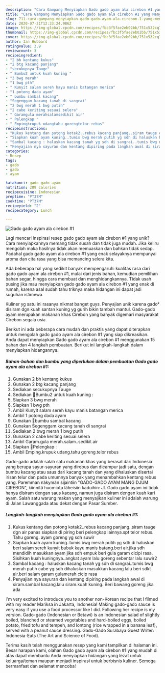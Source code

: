 ```yaml
---
description: "Cara Gampang Menyiapkan Gado gado ayam ala cirebon #1 yang Menggugah Selera"
title: "Cara Gampang Menyiapkan Gado gado ayam ala cirebon #1 yang Menggugah Selera"
slug: 711-cara-gampang-menyiapkan-gado-gado-ayam-ala-cirebon-1-yang-menggugah-selera
date: 2020-07-31T12:33:24.986Z
image: https://img-global.cpcdn.com/recipes/fbc3f5fae2eb02bb/751x532cq70/gado-gado-ayam-ala-cirebon-1-foto-resep-utama.jpg
thumbnail: https://img-global.cpcdn.com/recipes/fbc3f5fae2eb02bb/751x532cq70/gado-gado-ayam-ala-cirebon-1-foto-resep-utama.jpg
cover: https://img-global.cpcdn.com/recipes/fbc3f5fae2eb02bb/751x532cq70/gado-gado-ayam-ala-cirebon-1-foto-resep-utama.jpg
author: Ian Hubbard
ratingvalue: 3.9
reviewcount: 3
recipeingredient:
- "2 bh kentang kukus"
- "2 btg kacang panjang"
- "secukupnya Tauge"
- " Bumbu2 untuk kuah kuning "
- "3 bwg merah"
- "1 bwg pth"
- " Kunyit salam sereh kayu manis batangan merica"
- "1 potong dada ayam"
- " bumbu sambal kacang"
- "Segenggam kacang tanah di sangrai"
- "2 bwg merah 1 bwg putih"
- "2 cabe keriting sesuai selera"
- " Garamgula merahsalamsedikit air"
- " Pelengkap "
- " Empingkrupuk udangtahu gorengtelor rebus"
recipeinstructions:
- "Kukus kentang dan potong kotak2..rebus kacang panjang..siram tauge dgn air panas siapkan di piring beri pelengkap lainnya.spt telor rebus. Tahu goreng. ayam goreng yg sdh suwir"
- "Siapkan kuah ayam kuning..tumis bwg merah putih yg sdh di haluskan beri salam sereh kunyit bubuk kayu manis batang.beri air.jika sdh mendidih masukkan ayam jika sdh empuk beri gula garam cicipi rasa. Sisihkan kuah kuningnya..angkat ayam lalu goreng sebentar lalu suwir2"
- "Sambal kacang : haluskan kacang tanah yg sdh di sangrai..tumis bwg merah putih cabe yg sdh dihaluskan masukkan kacang lalu beri sdkt air.beri salam garam gulamerah cicip rasa"
- "Penyajian nya sayuran dan kentang dipiring pada langkah awal di siram.sambal kacang.lalu siram.kuah kuning. Beri bawang goreng jika ada"
categories:
- Resep
tags:
- gado
- gado
- ayam

katakunci: gado gado ayam 
nutrition: 209 calories
recipecuisine: Indonesian
preptime: "PT37M"
cooktime: "PT37M"
recipeyield: "2"
recipecategory: Lunch

---
```



![Gado gado ayam ala cirebon #1](https://img-global.cpcdn.com/recipes/fbc3f5fae2eb02bb/751x532cq70/gado-gado-ayam-ala-cirebon-1-foto-resep-utama.jpg)

Lagi mencari inspirasi resep gado gado ayam ala cirebon #1 yang unik? Cara menyiapkannya memang tidak susah dan tidak juga mudah. Jika keliru mengolah maka hasilnya tidak akan memuaskan dan bahkan tidak sedap. Padahal gado gado ayam ala cirebon #1 yang enak selayaknya mempunyai aroma dan cita rasa yang bisa memancing selera kita.

Ada beberapa hal yang sedikit banyak mempengaruhi kualitas rasa dari gado gado ayam ala cirebon #1, mulai dari jenis bahan, kemudian pemilihan bahan segar, hingga cara membuat dan menghidangkannya. Tidak usah pusing jika mau menyiapkan gado gado ayam ala cirebon #1 yang enak di rumah, karena asal sudah tahu triknya maka hidangan ini dapat jadi suguhan istimewa.

Kuliner yg satu ini rasanya nikmat banget guys. Penyajian unik karena gado² disiram dgn kuah santan kuning yg gurih bikin tambah mantul. Gado-gado ayam merupakan makanan khas Cirebon yang banyak digemari masyarakat Cirebon segala usia.


Berikut ini ada beberapa cara mudah dan praktis yang dapat diterapkan untuk mengolah gado gado ayam ala cirebon #1 yang siap dikreasikan. Anda dapat menyiapkan Gado gado ayam ala cirebon #1 menggunakan 15 bahan dan 4 langkah pembuatan. Berikut ini langkah-langkah dalam menyiapkan hidangannya.

<!--inarticleads1-->

##### Bahan-bahan dan bumbu yang diperlukan dalam pembuatan Gado gado ayam ala cirebon #1:

1. Gunakan 2 bh kentang kukus
1. Gunakan 2 btg kacang panjang
1. Sediakan secukupnya Tauge
1. Sediakan  🛑Bumbu2 untuk kuah kuning :
1. Siapkan 3 bwg merah
1. Siapkan 1 bwg pth
1. Ambil  Kunyit salam sereh kayu manis batangan merica
1. Ambil 1 potong dada ayam
1. Gunakan  🛑bumbu sambal kacang
1. Gunakan Segenggam kacang tanah di sangrai
1. Sediakan 2 bwg merah 1 bwg putih
1. Gunakan 2 cabe keriting sesuai selera
1. Ambil  Garam.gula merah.salam..sedikit air
1. Siapkan  🛑Pelengkap :
1. Ambil  Emping.krupuk udang.tahu goreng.telor rebus


Gado-gado adalah salah satu makanan khas yang berasal dari Indonesia yang berupa sayur-sayuran yang direbus dan dicampur jadi satu, dengan bumbu kacang atau saus dari kacang tanah dan yang dihaluskan disertai irisan telur dan pada umumnya banyak yang menambahkan kentang rebus yang. Paremman näkymän sijaintiin &#34;GADO-GADO AYAM MANG DJUM CIREBON&#34;, kiinnitä huomiota läheisiin kaduihin: Jl. Gado gado ayam ini tidak hanya disiram dengan saus kacang, namun juga disiram dengan kuah kari ayam. Salah satu warung makan yang menyajikan kuliner ini adalah warung di Jalan Lawanggada atau dekat dengan Pasar Sumber. 

<!--inarticleads2-->

##### Langkah-langkah menyiapkan Gado gado ayam ala cirebon #1:

1. Kukus kentang dan potong kotak2..rebus kacang panjang..siram tauge dgn air panas siapkan di piring beri pelengkap lainnya.spt telor rebus. Tahu goreng. ayam goreng yg sdh suwir
1. Siapkan kuah ayam kuning..tumis bwg merah putih yg sdh di haluskan beri salam sereh kunyit bubuk kayu manis batang.beri air.jika sdh mendidih masukkan ayam jika sdh empuk beri gula garam cicipi rasa. Sisihkan kuah kuningnya..angkat ayam lalu goreng sebentar lalu suwir2
1. Sambal kacang : haluskan kacang tanah yg sdh di sangrai..tumis bwg merah putih cabe yg sdh dihaluskan masukkan kacang lalu beri sdkt air.beri salam garam gulamerah cicip rasa
1. Penyajian nya sayuran dan kentang dipiring pada langkah awal di siram.sambal kacang.lalu siram.kuah kuning. Beri bawang goreng jika ada


I&#39;m very excited to introduce you to another non-Korean recipe that I filmed with my reader Mariksa in Jakarta, Indonesia! Making gado-gado sauce is very easy if you use a food processor like I did. Following her recipe is my version. Gado-gado (Indonesian or Betawi) is an Indonesian salad of slightly boiled, blanched or steamed vegetables and hard-boiled eggs, boiled potato, fried tofu and tempeh, and lontong (rice wrapped in a banana leaf), served with a peanut sauce dressing. Gado-Gado Surabaya Guest Writer: Indonesia-Eats (The Art and Science of Food). 

Terima kasih telah menggunakan resep yang kami tampilkan di halaman ini. Besar harapan kami, olahan Gado gado ayam ala cirebon #1 yang mudah di atas dapat membantu Anda menyiapkan hidangan yang lezat untuk keluarga/teman maupun menjadi inspirasi untuk berbisnis kuliner. Semoga bermanfaat dan selamat mencoba!
